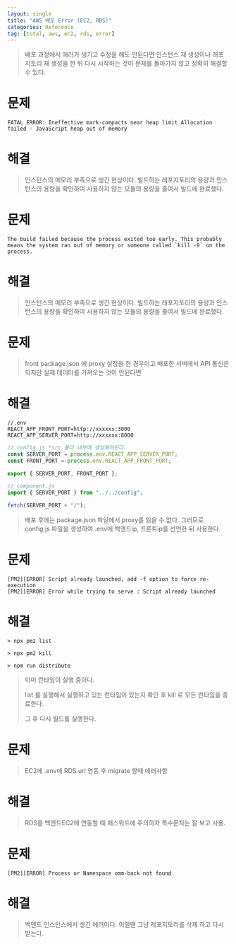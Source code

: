 ```yaml
---
layout: single
title: "AWS 배포 Error (EC2, RDS)"
categories: Reference
tag: [total, aws, ec2, rds, error]
---
```


> 배포 과정에서 에러가 생기고 수정을 해도 안된다면 인스턴스 재 생성이나 래포지토리 재 생성을 한 뒤 다시 시작하는 것이 문제를 돌아가지 않고 정확히 해결할 수 있다.

# 문제

```
FATAL ERROR: Ineffective mark-compacts near heap limit Allocation failed - JavaScript heap out of memory
```

# 해결

> 인스턴스의 메모리 부족으로 생긴 현상이다. 빌드하는 레포지토리의 용량과 인스턴스의 용량을 확인하여 사용하지 않는 모듈의 용량을 줄여서 빌드에 완료했다.

# 문제

```
The build failed because the process exited too early. This probably means the system ran out of memory or someone called `kill -9` on the process.
```

# 해결

> 인스턴스의 메모리 부족으로 생긴 현상이다. 빌드하는 레포지토리의 용량과 인스턴스의 용량을 확인하여 사용하지 않는 모듈의 용량을 줄여서 빌드에 완료했다.

# 문제

> front package.json 에 proxy 설정을 한 경우이고 배포한 서버에서 API 통신은 되지만 실제 데이터를 가져오는 것이 안된다면

# 해결

```
//.env
REACT_APP_FRONT_PORT=http://xxxxxx:3000
REACT_APP_SERVER_PORT=http://xxxxxx:8000
```

```js
// config.js *src 폴더 내부에 생성해야된다.
const SERVER_PORT = process.env.REACT_APP_SERVER_PORT;
const FRONT_PORT = process.env.REACT_APP_FRONT_PORT;

export { SERVER_PORT, FRONT_PORT };
```

```js
// component.js
import { SERVER_PORT } from "../../config";

fetch(SERVER_PORT + "/");
```

> 배포 후에는 package.json 파일에서 proxy를 읽을 수 없다. 그러므로 config.js 파일을 생성하여 .env에 백엔드ip, 프론트ip를 선언한 뒤 사용한다.

# 문제

```
[PM2][ERROR] Script already launched, add -f option to force re-execution
[PM2][ERROR] Error while trying to serve : Script already launched
```

# 해결

```
> npx pm2 list

> npx pm2 kill

> npm run distribute
```

> 이미 런타임이 실행 중이다.
>
> list 를 실행해서 실행하고 있는 런타임이 있는지 확인 후 kill 로 모든 런타임을 종료한다.
>
> 그 후 다시 빌드를 실행한다.

# 문제

> EC2에 .env에 RDS url 연동 후 migrate 할때 에러사항

# 해결

> RDS를 백엔드EC2에 연동할 때 패스워드에 주의하자 특수문자는 잘 보고 사용.

# 문제

```
[PM2][ERROR] Process or Namespace omm-back not found
```

# 해결

> 백엔드 인스턴스에서 생긴 에러이다. 이럴땐 그냥 레포지토리를 삭제 하고 다시 받는다.
